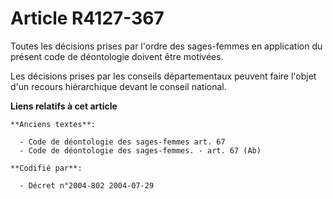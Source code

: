 # Article R4127-367

Toutes les décisions prises par l'ordre des sages-femmes en application du présent code de déontologie doivent être motivées.

Les décisions prises par les conseils départementaux peuvent faire l'objet d'un recours hiérarchique devant le conseil
national.

**Liens relatifs à cet article**

	**Anciens textes**:

	  - Code de déontologie des sages-femmes art. 67
	  - Code de déontologie des sages-femmes. - art. 67 (Ab)

	**Codifié par**:

	  - Décret n°2004-802 2004-07-29
